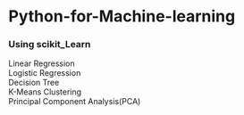 # Python-for-Machine-learning
### Using scikit_Learn

Linear Regression<br>
Logistic Regression<br>
Decision Tree<br>
K-Means Clustering<br>
Principal Component Analysis(PCA)<br>
